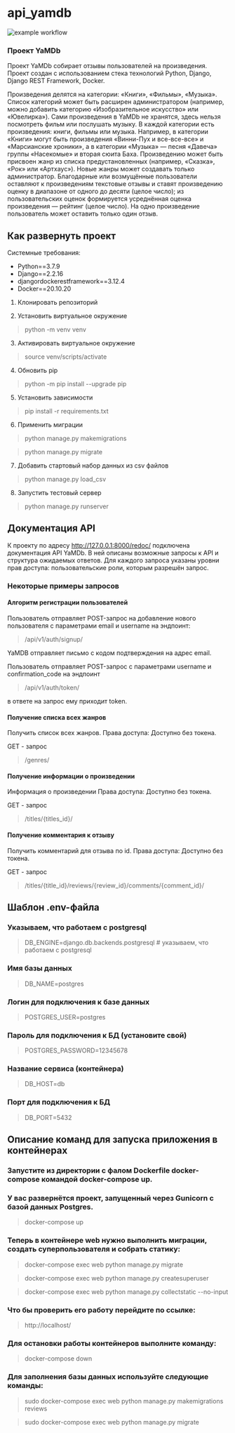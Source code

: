 # api_yamdb

![example workflow](https://github.com/Aleksey-shipkov/yamdb_final/actions/workflows/yamdb_workflow.yml/badge.svg)

### Проект YaMDb


Проект YaMDb собирает отзывы пользователей на произведения. Проект создан c использованием стека технологий Python, Django, Django REST Framework, Docker.

Произведения делятся на категории: «Книги», «Фильмы», «Музыка». Список категорий может быть расширен администратором (например, можно добавить категорию «Изобразительное искусство» или «Ювелирка»).
Сами произведения в YaMDb не хранятся, здесь нельзя посмотреть фильм или послушать музыку. В каждой категории есть произведения: книги, фильмы или музыка. Например, в категории «Книги» могут быть произведения «Винни-Пух и все-все-все» и «Марсианские хроники», а в категории «Музыка» — песня «Давеча» группы «Насекомые» и вторая сюита Баха.
Произведению может быть присвоен жанр из списка предустановленных (например, «Сказка», «Рок» или «Артхаус»). Новые жанры может создавать только администратор.
Благодарные или возмущённые пользователи оставляют к произведениям текстовые отзывы и ставят произведению оценку в диапазоне от одного до десяти (целое число); из пользовательских оценок формируется усреднённая оценка произведения — рейтинг (целое число). На одно произведение пользователь может оставить только один отзыв.

## Как развернуть проект

Системные требования:

- Python==3.7.9
- Django==2.2.16
- djangordockerestframework==3.12.4
- Docker==20.10.20

1. Клонировать репозиторий

2. Установить виртуальное окружение

> python -m venv venv

3. Активировать виртуальное окружение

> source venv/scripts/activate

4. Обновить pip

> python -m pip install --upgrade pip

5. Установить зависимости

> pip install -r requirements.txt

6. Применить миграции

> python manage.py makemigrations

> python manage.py migrate

7. Добавить стартовый набор данных из csv файлов

> python manage.py load_csv

8. Запустить тестовый сервер

> python manage.py runserver

## Документация API

К проекту по адресу http://127.0.0.1:8000/redoc/ подключена документация API YaMDb. В ней описаны возможные запросы к API и структура ожидаемых ответов. Для каждого запроса указаны уровни прав доступа: пользовательские роли, которым разрешён запрос.

### Некоторые примеры запросов

#### Алгоритм регистрации пользователей

Пользователь отправляет POST-запрос на добавление нового пользователя с параметрами email и username на эндпоинт:

> /api/v1/auth/signup/

YaMDB отправляет письмо с кодом подтверждения на адрес email.

Пользователь отправляет POST-запрос с параметрами username и confirmation_code на эндпоинт

> /api/v1/auth/token/

в ответе на запрос ему приходит token.

#### Получение списка всех жанров

Получить список всех жанров.
Права доступа: Доступно без токена.

GET - запрос

> /genres/

#### Получение информации о произведении

Информация о произведении
Права доступа: Доступно без токена.


GET - запрос

> /titles/{titles_id}/


#### Получение комментария к отзыву

Получить комментарий для отзыва по id.
Права доступа: Доступно без токена.



GET - запрос

> /titles/{title_id}/reviews/{review_id}/comments/{comment_id}/

## Шаблон .env-файла

### Указываем, что работаем с postgresql
> DB_ENGINE=django.db.backends.postgresql # указываем, что работаем с postgresql

### Имя базы данных
> DB_NAME=postgres

### Логин для подключения к базе данных
> POSTGRES_USER=postgres

### Пароль для подключения к БД (установите свой)
> POSTGRES_PASSWORD=12345678

### Название сервиса (контейнера)
> DB_HOST=db

### Порт для подключения к БД 
> DB_PORT=5432

## Описание команд для запуска приложения в контейнерах

### Запустите из директории с фалом Dockerfile docker-compose командой docker-compose up. 
### У вас развернётся проект, запущенный через Gunicorn с базой данных Postgres.
> docker-compose up

### Теперь в контейнере web нужно выполнить миграции, создать суперпользователя и собрать статику:
> docker-compose exec web python manage.py migrate

> docker-compose exec web python manage.py createsuperuser

> docker-compose exec web python manage.py collectstatic --no-input 

### Что бы проверить его работу перейдите по ссылке:
> http://localhost/

### Для остановки работы контейнеров выполните команду:
> docker-compose down

### Для заполнения базы данных используйте следующие команды:
> sudo docker-compose exec web python manage.py makemigrations reviews 

> sudo docker-compose exec web python manage.py migrate
